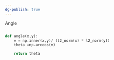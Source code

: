 ```yaml
---
dg-publish: true
---
```




Angle
```python

def angle(x,y):
    v = np.inner(x,y)/ (l2_norm(x) * l2_norm(y))
    theta =np.arccos(v)

    return theta


```